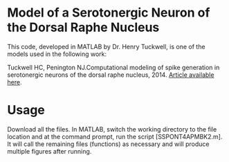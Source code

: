 # Model of a Serotonergic Neuron of the Dorsal Raphe Nucleus

This code, developed in MATLAB by Dr. Henry Tuckwell, is one of the models used in the following work:

Tuckwell HC, Penington NJ.Computational modeling of spike generation in serotonergic neurons of the dorsal raphe nucleus, 2014. [Article available here](https://doi.org/10.1016/j.pneurobio.2014.04.001).

# Usage

Download all the files. In MATLAB, switch the working directory to the file location and at the command prompt, run the script [SSPONT4APMBK2.m]. It will call the remaining files (functions) as necessary and will produce multiple figures after running.
 
